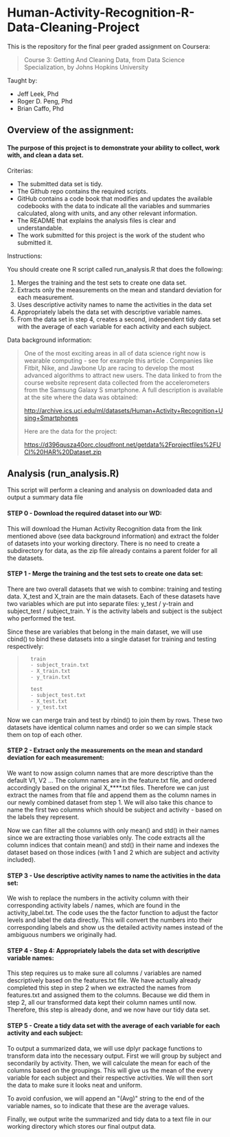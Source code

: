 # Human-Activity-Recognition-R-Data-Cleaning-Project

This is the repository for the final peer graded assignment on Coursera:

> Course 3: Getting And Cleaning Data, 
> from Data Science Specialization, 
> by Johns Hopkins University

Taught by: 
 
  - Jeff Leek, Phd 
  - Roger D. Peng, Phd
  - Brian Caffo, Phd
  
  
## Overview of the assignment:

#### The purpose of this project is to demonstrate your ability to collect, work with, and clean a data set.


Criterias: 

- The submitted data set is tidy.
- The Github repo contains the required scripts.
- GitHub contains a code book that modifies and updates the available codebooks with the data to indicate all the variables and summaries calculated, along with units, and any other relevant information.
- The README that explains the analysis files is clear and understandable.
- The work submitted for this project is the work of the student who submitted it.




Instructions: 

You should create one R script called run_analysis.R that does the following:

1. Merges the training and the test sets to create one data set. 
2. Extracts only the measurements on the mean and standard deviation for
each measurement. 
3. Uses descriptive activity names to name the activities in the data set 
4. Appropriately labels the data set with descriptive variable names. 
5. From the data set in step 4, creates a second, independent tidy data set
with the average of each variable for each activity and each subject. 


Data background information:

>One of the most exciting areas in all of data science right now is wearable computing - see for example this article . Companies like Fitbit, Nike, and Jawbone Up are racing to develop the most advanced algorithms to attract new users. The data linked to from the course website represent data collected from the accelerometers from the Samsung Galaxy S smartphone. A full description is available at the site where the data was obtained:
>
>http://archive.ics.uci.edu/ml/datasets/Human+Activity+Recognition+Using+Smartphones
>
>Here are the data for the project:
>
>https://d396qusza40orc.cloudfront.net/getdata%2Fprojectfiles%2FUCI%20HAR%20Dataset.zip


## Analysis (run_analysis.R)
This script will perform a cleaning and analysis on downloaded data and output a summary data file


#### STEP 0 - Download the required dataset into our WD:

This will download the Human Activity Recognition data from the link mentioned above (see data background information) and extract the folder of datasets into your working directory. There is no need to create a subdirectory for data, as the zip file already contains a parent folder for all the datasets.


#### STEP 1 - Merge the training and the test sets to create one data set: 

There are two overall datasets that we wish to combine: training and testing data. X_test and X_train are the main datasets. Each of these datasets have two variables which are put into separate files: y_test / y-train and subject_test / subject_train. Y is the activity labels and subject is the subject who performed the test. 

Since these are variables that belong in the main dataset, we will use cbind() to bind these datasets into a single dataset for training and testing respectively:

>       train
>       - subject_train.txt 
>       - X_train.txt 
>       - y_train.txt 
>
>       test
>       - subject_test.txt 
>       - X_test.txt 
>       - y_test.txt 

Now we can merge train and test by rbind() to join them by rows. These two datasets have identical column names and order so we can simple stack them on top of each other. 



#### STEP 2 - Extract only the measurements on the mean and standard deviation for each measurement:

We want to now assign column names that are more descriptive than the default V1, V2 ...
The column names are in the feature.txt file, and ordered accordingly based on the original X_****.txt files. Therefore we can just extract the names from that file and append them as the column names in our newly combined dataset from step 1. We will also take this chance to name the first two columns which should be subject and activity - based on the labels they represent.

Now we can filter all the columns with only mean() and std() in their names since we are extracting those variables only. The code extracts all the column indices that contain mean() and std() in their name and indexes the dataset based on those indices (with 1 and 2 which are subject and activity included).


#### STEP 3 - Use descriptive activity names to name the activities in the data set:

We wish to replace the numbers in the activity column with their corresponding activity labels / names, which are found in the activity_label.txt. The code uses the the factor function to adjust the factor levels and label the data directly. This will convert the numbers into their corresponding labels and show us the detailed activity names instead of the ambiguous numbers we originally had. 


#### STEP 4 - Step 4: Appropriately labels the data set with descriptive variable names:

This step requires us to make sure all columns / variables are named descriptively based on the features.txt file. We have actually already completed this step in step 2 when we extracted the names from features.txt and assigned them to the columns. Because we did them in step 2, all our transformed data kept their column names until now. Therefore, this step is already done, and we now have our tidy data set. 


#### STEP 5 - Create a tidy data set with the average of each variable for each activity and each subject:

To output a summarized data, we will use dplyr package functions to transform data into the necessary output. 
First we will group by subject and secondarily by activity. Then, we will calculate the mean for each of the columns based on the groupings. This will give us the mean of the every variable for each subject and their respective activities. We will then sort the data to make sure it looks neat and uniform.

To avoid confusion, we will append an "(Avg)" string to the end of the variable names, so to indicate that these are the average values. 

Finally, we output write the summarized and tidy data to a text file in our working directory which stores our final output data.


